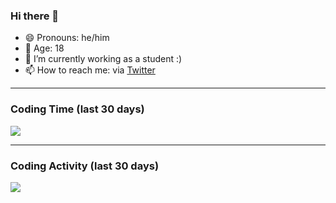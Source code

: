 ### Hi there 👋

- 😄 Pronouns: he/him
- 🎉 Age: 18
- 🔭 I’m currently working as a student :)
- 📫 How to reach me: via [Twitter](https://twitter.com/nilsbtr)

---

### Coding Time (last 30 days)

<a href="https://wakatime.com"><img src="https://wakatime.com/share/@f6e7b5f7-07af-45e7-b6c1-1163495358ca/f645d593-0ae5-413b-9367-16b1be8ccc6b.png" /></a>

---

### Coding Activity (last 30 days)

<a href="https://wakatime.com"><img src="https://wakatime.com/share/@f6e7b5f7-07af-45e7-b6c1-1163495358ca/6c51b008-9808-424c-9375-81dbb6758741.png" /></a>


<!--
**nilsbtr/nilsbtr** is a ✨ _special_ ✨ repository because its `README.md` (this file) appears on your GitHub profile.

Here are some ideas to get you started:

- 🔭 I’m currently working on ...
- 🌱 I’m currently learning ...
- 👯 I’m looking to collaborate on ...
- 🤔 I’m looking for help with ...
- 💬 Ask me about ...
- 📫 How to reach me: ...
- 😄 Pronouns: ...
- ⚡ Fun fact: ...
-->
